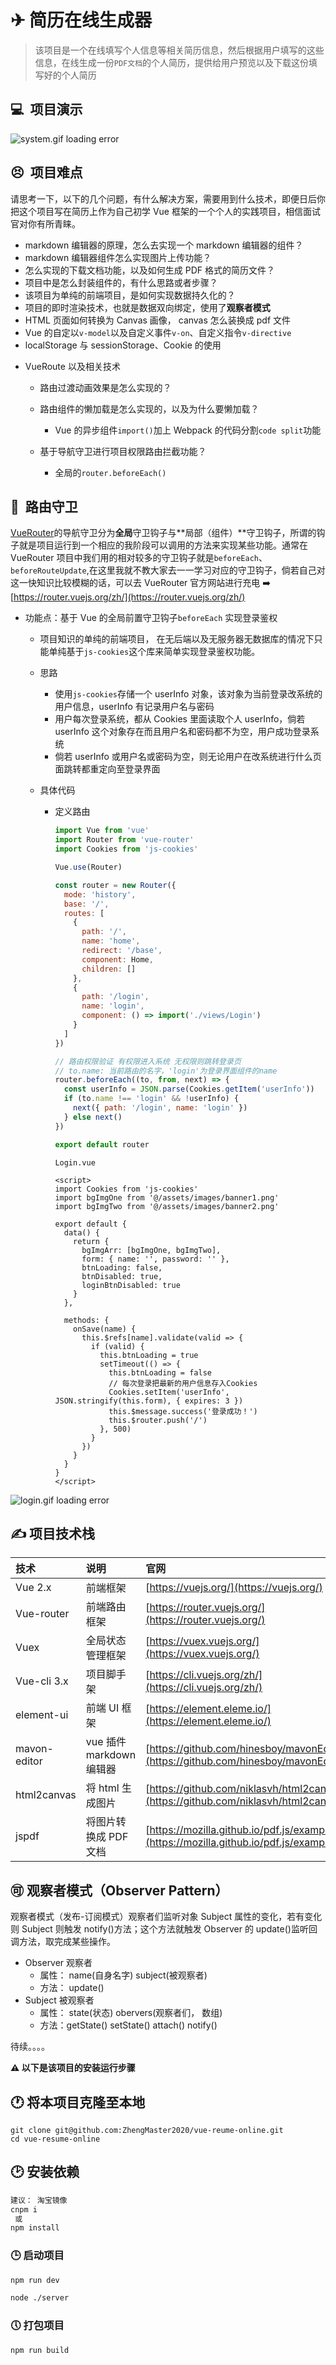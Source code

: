 # ✈ 简历在线生成器

> 该项目是一个在线填写个人信息等相关简历信息，然后根据用户填写的这些信息，在线生成一份`PDF文档`的个人简历，提供给用户预览以及下载这份填写好的个人简历

## 💻 ​ 项目演示

![system.gif loading error](./src/assets/images/system.gif)

## 😣 ​ 项目难点

请思考一下，以下的几个问题，有什么解决方案，需要用到什么技术，即便日后你把这个项目写在简历上作为自己初学 Vue 框架的一个个人的实践项目，相信面试官对你有所青睐。

- markdown 编辑器的原理，怎么去实现一个 markdown 编辑器的组件？
- markdown 编辑器组件怎么实现图片上传功能？
- 怎么实现的下载文档功能，以及如何生成 PDF 格式的简历文件？
- 项目中是怎么封装组件的，有什么思路或者步骤？
- 该项目为单纯的前端项目，是如何实现数据持久化的？
- 项目的即时渲染技术，也就是数据双向绑定，使用了**观察者模式**
- HTML 页面如何转换为 Canvas 画像， canvas 怎么装换成 pdf 文件
- Vue 的自定以`v-model`以及自定义事件`v-on`、自定义指令`v-directive`
- localStorage 与 sessionStorage、Cookie 的使用

* VueRoute 以及相关技术

  - 路由过渡动画效果是怎么实现的？
  - 路由组件的懒加载是怎么实现的，以及为什么要懒加载？
    - Vue 的异步组件`import()`加上 Webpack 的代码分割`code split`功能
  - 基于导航守卫进行项目权限路由拦截功能？

    - 全局的`router.beforeEach()`

## 🧐 ​ 路由守卫

[VueRouter](https://router.vuejs.org/zh/)的导航守卫分为**全局**守卫钩子与**局部（组件）**守卫钩子，所谓的钩子就是项目运行到一个相应的我阶段可以调用的方法来实现某些功能。通常在 VueRouter 项目中我们用的相对较多的守卫钩子就是`beforeEach`、`beforeRouteUpdate`,在这里我就不教大家去一一学习对应的守卫钩子，倘若自己对这一快知识比较模糊的话，可以去 VueRouter 官方网站进行充电 :arrow_right: [https://router.vuejs.org/zh/](https://router.vuejs.org/zh/)

- 功能点：基于 Vue 的全局前置守卫钩子`beforeEach` 实现登录鉴权

  - 项目知识的单纯的前端项目， 在无后端以及无服务器无数据库的情况下只能单纯基于`js-cookies`这个库来简单实现登录鉴权功能。

  - 思路

    - 使用`js-cookies`存储一个 userInfo 对象，该对象为当前登录改系统的用户信息，userInfo 有记录用户名与密码
    - 用户每次登录系统，都从 Cookies 里面读取个人 userInfo，倘若 userInfo 这个对象存在而且用户名和密码都不为空，用户成功登录系统
    - 倘若 userInfo 或用户名或密码为空，则无论用户在改系统进行什么页面跳转都重定向至登录界面

  - 具体代码

    - 定义路由

      ```js
      import Vue from 'vue'
      import Router from 'vue-router'
      import Cookies from 'js-cookies'

      Vue.use(Router)

      const router = new Router({
        mode: 'history',
        base: '/',
        routes: [
          {
            path: '/',
            name: 'home',
            redirect: '/base',
            component: Home,
            children: []
          },
          {
            path: '/login',
            name: 'login',
            component: () => import('./views/Login')
          }
        ]
      })

      // 路由权限验证 有权限进入系统 无权限则跳转登录页
      // to.name: 当前路由的名字，'login'为登录界面组件的name
      router.beforeEach((to, from, next) => {
        const userInfo = JSON.parse(Cookies.getItem('userInfo'))
        if (to.name !== 'login' && !userInfo) {
          next({ path: '/login', name: 'login' })
        } else next()
      })

      export default router
      ```

      ```vue
      Login.vue

      <script>
      import Cookies from 'js-cookies'
      import bgImgOne from '@/assets/images/banner1.png'
      import bgImgTwo from '@/assets/images/banner2.png'

      export default {
        data() {
          return {
            bgImgArr: [bgImgOne, bgImgTwo],
            form: { name: '', password: '' },
            btnLoading: false,
            btnDisabled: true,
            loginBtnDisabled: true
          }
        },

        methods: {
          onSave(name) {
            this.$refs[name].validate(valid => {
              if (valid) {
                this.btnLoading = true
                setTimeout(() => {
                  this.btnLoading = false
                  // 每次登录把最新的用户信息存入Cookies
                  Cookies.setItem('userInfo', JSON.stringify(this.form), { expires: 3 })
                  this.$message.success('登录成功！')
                  this.$router.push('/')
                }, 500)
              }
            })
          }
        }
      }
      </script>
      ```

![login.gif loading error](./src/assets/images/login.gif)

## ✍ 项目技术栈

| 技术         | 说明                     | 官网                                                                                     |
| :----------- | :----------------------- | :--------------------------------------------------------------------------------------- |
| Vue 2.x      | 前端框架                 | [https://vuejs.org/](https://vuejs.org/)                                                 |
| Vue-router   | 前端路由框架             | [https://router.vuejs.org/](https://router.vuejs.org/)                                   |
| Vuex         | 全局状态管理框架         | [https://vuex.vuejs.org/](https://vuex.vuejs.org/)                                       |
| Vue-cli 3.x  | 项目脚手架               | [https://cli.vuejs.org/zh/](https://cli.vuejs.org/zh/)                                   |
| element-ui   | 前端 UI 框架             | [https://element.eleme.io/](https://element.eleme.io/)                                   |
| mavon-editor | vue 插件 markdown 编辑器 | [https://github.com/hinesboy/mavonEditor](https://github.com/hinesboy/mavonEditor)       |
| html2canvas  | 将 html 生成图片         | [https://github.com/niklasvh/html2canvas](https://github.com/niklasvh/html2canvas)       |
| jspdf        | 将图片转换成 PDF 文档    | [https://mozilla.github.io/pdf.js/examples/](https://mozilla.github.io/pdf.js/examples/) |

## 🉑 观察者模式（Observer Pattern）

观察者模式（发布-订阅模式）观察者们监听对象 Subject 属性的变化，若有变化则 Subject 则触发 notify()方法；这个方法就触发 Observer 的 update()监听回调方法，取完成某些操作。

- Observer 观察者
  - 属性： name(自身名字) subject(被观察者)
  - 方法： update()
- Subject 被观察者
  - 属性： state(状态) obervers(观察者们， 数组)
  - 方法：getState() setState() attach() notify()

待续。。。。

**⚠ 以下是该项目的安装运行步骤**

## 🕐 将本项目克隆至本地

```
git clone git@github.com:ZhengMaster2020/vue-reume-online.git
cd vue-resume-online
```

## 🕑 安装依赖

```sh
建议： 淘宝镜像
cnpm i
 或
npm install
```

### 🕒 启动项目

```sh
npm run dev

node ./server
```

### 🕔 打包项目

```
npm run build
```
